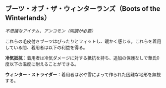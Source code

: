 ## ブーツ・オブ・ザ・ウィンターランズ（Boots of the Winterlands）
*不思議なアイテム、アンコモン（同調が必要）*

これらの毛皮付きブーツはぴったりとフィットし、暖かく感じる。これらを着用している間、着用者は以下の利益を得る。

**冷気抵抗**：着用者は冷気ダメージに対する抵抗を持ち、追加の保護なしで華氏0度以下の温度に耐えることができる。

**ウィンター・ストライダー**：着用者は氷や雪によって作られた困難な地形を無視する。